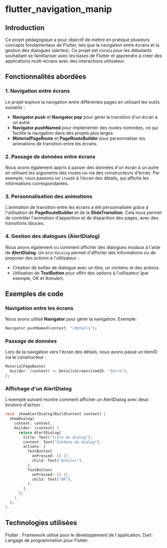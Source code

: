 # flutter_navigation_manip

## Introduction

Ce projet pédagogique a pour objectif de mettre en pratique plusieurs concepts fondamentaux de Flutter, tels que la navigation entre écrans et la gestion des dialogues (alertes). Ce projet est conçu pour les débutants souhaitant se familiariser avec les bases de Flutter et apprendre à créer des applications multi-écrans avec des interactions utilisateur.

## Fonctionnalités abordées

### 1. Navigation entre écrans

Le projet explore la navigation entre différentes pages en utilisant les outils suivants :

- **Navigator.push** et **Navigator.pop** pour gérer la transition d'un écran à un autre.
- **Navigator.pushNamed** pour implémenter des routes nommées, ce qui facilite la navigation dans des projets plus larges.
- **MaterialPageRoute** et **PageRouteBuilder** pour personnaliser les animations de transition entre les écrans.

### 2. Passage de données entre écrans

Nous avons également appris à passer des données d'un écran à un autre en utilisant les arguments des routes ou via des constructeurs d'écran. Par exemple, nous passons un `itemID` à l'écran des détails, qui affiche les informations correspondantes.

### 3. Personnalisation des animations

L'animation de transition entre les écrans a été personnalisée grâce à l'utilisation de **PageRouteBuilder** et de la **SlideTransition**. Cela nous permet de contrôler l'animation d'apparition et de disparition des pages, avec des transitions douces.

### 4. Gestion des dialogues (AlertDialog)

Nous avons également vu comment afficher des dialogues modaux à l'aide de **AlertDialog**. Un `AlertDialog` permet d'afficher des informations ou de proposer des actions à l'utilisateur :

- Création de boîtes de dialogue avec un titre, un contenu et des actions.
- Utilisation de **TextButton** pour offrir des options à l'utilisateur (par exemple, OK et Annuler).

## Exemples de code

### Navigation entre les écrans

Nous avons utilisé **Navigator** pour gérer la navigation. Exemple :

```dart
Navigator.pushNamed(context, "/details");
```

### Passage de données

Lors de la navigation vers l'écran des détails, nous avons passé un itemID via le constructeur :

```dart
MaterialPageRoute(
  builder: (context) => DetailsScreen(itemID: "Zorro"),
);
```

### Affichage d'un AlertDialog

L'exemple suivant montre comment afficher un AlertDialog avec deux boutons d'action :

```dart
void _showAlertDialog(BuildContext context) {
  showDialog(
    context: context,
    builder: (context) {
      return AlertDialog(
        title: Text("Titre du dialog"),
        content: Text("Contenu du dialog"),
        actions: [
          TextButton(
            onPressed: () {},
            child: Text("Annuler"),
          ),
          TextButton(
            onPressed: () {},
            child: Text("OK"),
          ),
        ],
      );
    },
  );
}
```

## Technologies utilisées

Flutter : Framework utilisé pour le développement de l'application.
Dart : Langage de programmation pour Flutter.
